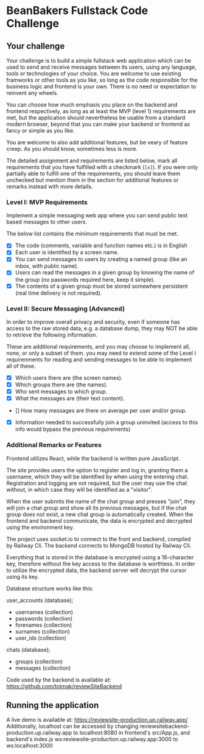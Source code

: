 # BeanBakers Fullstack Code Challenge

## Your challenge

Your challenge is to build a simple fullstack web application which can be used to send and receive messages between its users, using any language, tools or technologies of your choice. You are welcome to use existing framworks or other tools as you like, so long as the code responsible for the business logic and frontend is your own. There is no need or expectation to reinvent any wheels.

You can choose how much emphasis you place on the backend and frontend respectively, as long as at least the MVP (level 1) requirements are met, but the application should nevertheless be usable from a standard modern browser, beyond that you can make your backend or frontend as fancy or simple as you like.

You are welcome to also add additional features, but be veary of feature creep. As you should know, sometimes less is more.

The detailed assignment and requirements are listed below, mark all requirements that you have fulfilled with a checkmark (`[x]`). If you were only partially able to fulfill one of the requirements, you should leave them unchecked but mention them in the section for additional features or remarks instead with more details.

### Level I: MVP Requirements

Implement a simple messaging web app where you can send public text based messages to other users.

The below list contains the minimum requirements that must be met.

- [x] The code (comments, variable and function names etc.) is in English
- [x] Each user is identified by a screen name.
- [x] You can send messages to users by creating a named group (like an inbox, with public name).
- [x] Users can read the messages in a given group by knowing the name of the group (no passwords required here, keep it simple).
- [x] The contents of a given group must be stored somewhere persistent (real time delivery is not required).

### Level II: Secure Messaging (Advanced)

In order to improve overall privacy and security, even if someone has access to the raw stored data, e.g. a database dump, they may NOT be able to retrieve the following information.

These are additional requirements, and you may choose to implement all, none, or only a subset of them. you may need to extend some of the Level I requirenments for reading and sending messages to be able to implement all of these.

- [x] Which users there are (the screen names).
- [x] Which groups there are (the names).
- [x] Who sent messages to which group.
- [x] What the messages are (their text content).
- [] How many messages are there on average per user and/or group.
- [x] Information needed to successfully join a group uninvited (access to this info would bypass the previous requirements)

### Additional Remarks or Features

Frontend utilizes React, while the backend is written pure JavaScript.

The site provides users the option to register and log in, granting them a username, which they will be identified by when using the entering chat. Registration and logging are not required, but the user may use the chat without, in which case they will be identified as a "visitor".

When the user submits the name of the chat group and presses "join", they will join a chat group and show all its previous messages, but if the chat group does not exist, a new chat group is automatically created. When the frontend and backend communicate, the data is encrypted and decrypted using the environment key.

The project uses socket.io to connect to the front and backend, compiled by Railway Cli. The backend connects to MongoDB hosted by Railway Cli.

Everything that is stored in the database is encrypted using a 16-character key, therefore without the key access to the database is worthless. In order to utilize the encrypted data, the backend server will decrypt the cursor using its key.



Database structure works like this:

user_accounts (database);
*  usernames (collection)
*  passwords (collection)
*  forenames (collection)
*  surnames  (collection)
*  user_ids (collection)

chats (database);
* groups (collection)
* messages (collection)

Code used by the backend is available at: https://github.com/totmak/reviewSiteBackend

## Running the application


A live demo is available at: https://reviewsite-production.up.railway.app/
Additionally, localhost can be accessed by changing reviewsitebackend-production.up.railway.app to localhost:8080 in frontend's src/App.js, and backend's index.js ws:reviewsite-production.up.railway.app:3000 to ws:localhost:3000
